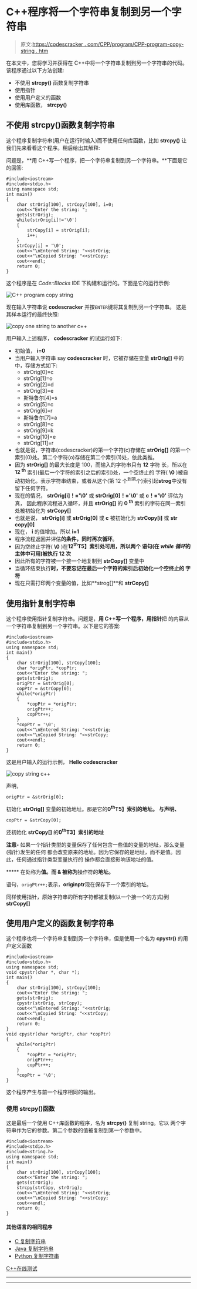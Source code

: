 # C++程序将一个字符串复制到另一个字符串

> 原文:[https://codescracker . com/CPP/program/CPP-program-copy-string . htm](https://codescracker.com/cpp/program/cpp-program-copy-string.htm)

在本文中，您将学习并获得在 C++中将一个字符串复制到另一个字符串的代码。该程序通过以下方法创建:

*   不使用 **strcpy()** 函数复制字符串
*   使用指针
*   使用用户定义的函数
*   使用库函数， **strcpy()**

## 不使用 strcpy()函数复制字符串

这个程序复制字符串(用户在运行时输入)而不使用任何库函数，比如 **strcpy()** 让我们先来看看这个程序。稍后给出其解释:

问题是，**用 C++写一个程序，把一个字符串复制到另一个字符串。**下面是它的回答:

```
#include<iostream>
#include<stdio.h>
using namespace std;
int main()
{
    char strOrig[100], strCopy[100], i=0;
    cout<<"Enter the string: ";
    gets(strOrig);
    while(strOrig[i]!='\0')
    {
        strCopy[i] = strOrig[i];
        i++;
    }
    strCopy[i] = '\0';
    cout<<"\nEntered String: "<<strOrig;
    cout<<"\nCopied String: "<<strCopy;
    cout<<endl;
    return 0;
}
```

这个程序是在 *Code::Blocks* IDE 下构建和运行的。下面是它的运行示例:

![C++ program copy string](../Images/6061cf1983b948205d22c8f531817bec.png)

现在输入字符串说 **codescracker** 并按`ENTER`键将其复制到另一个字符串。 这是其样本运行的最终快照:

![copy one string to another c++](../Images/b58e922c69760366e8427f24cdd2b5fc.png)

用户输入上述程序， **codescracker** 的试运行如下:

*   初始值， **i=0**
*   当用户输入字符串 say **codescracker** 时，它被存储在变量 **strOrig[]** 中的 中，存储方式如下:
    *   strOrig[0]=c
    *   strOrig[1]=o
    *   strOrig[2]=d
    *   strOrig[3]=e
    *   斯特鲁尔[4]=s
    *   strOrig[5]=c
    *   strOrig[6]=r
    *   斯特鲁尔[7]=a
    *   strOrig[8]=c
    *   strOrig[9]=k
    *   strOrig[10]=e
    *   strOrig[11]=r
*   也就是说，字符串(codescracker)的第一个字符(c)存储在 **strOrig[]** 的第一个索引(0)处。第二个字符(o)存储在第二个索引(1)处，依此类推。
*   因为 **strOrig[]** 的最大长度是 100，而输入的字符串只有 **12** 字符 长，所以在 **12 <sup>th</sup>** 索引(最后一个字符的索引之后的索引)处，一个空终止的 字符( **\0** )被自动初始化。表示字符串结束，或者从这个(第 12 个<sup>到第</sup>个)索引起**strog**中没有留下任何字符。
*   现在的情况， **strOrig[i]！='\0'** 或 **strOrig[0]！='\0'** 或 **c！='\0'** 评估为真， 因此程序流程进入循环，并且 **strOrig[]** 的 **0 <sup>th</sup>** 索引的字符在同一索引处被初始化为 **strCopy[]**
*   也就是说， **strOrig[i]** 或 **strOrig[0]** 或 **c** 被初始化为 **strCopy[i]** 或 **str copy[0]**
*   现在， **i** 的值增加。所以 **i=1**
*   程序流程返回并评估**的条件，同时再次循环**。
*   因为空终止字符( **\0** )在**12<sup>th</sup>T5】索引处可用，所以两个 语句(在 *while 循环*的主体中可用)被执行 12 次**
*   因此所有的字符被一个接一个地复制到 **strCopy[]** 变量中
*   当循环结束执行**时，不要忘记在最后一个字符的索引后初始化一个空终止的 字符**
*   现在只需打印两个变量的值，比如**strog[]**和 **strCopy[]**

## 使用指针复制字符串

这个程序使用指针复制字符串。问题是，**用 C++写一个程序，用指针**把 的内容从一个字符串复制到另一个字符串。以下是它的答案:

```
#include<iostream>
#include<stdio.h>
using namespace std;
int main()
{
    char strOrig[100], strCopy[100];
    char *origPtr, *copPtr;
    cout<<"Enter the string: ";
    gets(strOrig);
    origPtr = &strOrig[0];
    copPtr = &strCopy[0];
    while(*origPtr)
    {
        *copPtr = *origPtr;
        origPtr++;
        copPtr++;
    }
    *copPtr = '\0';
    cout<<"\nEntered String: "<<strOrig;
    cout<<"\nCopied String: "<<strCopy;
    cout<<endl;
    return 0;
}
```

这是用户输入的运行示例， **Hello codescracker**

![copy string c++](../Images/aaed899ee0460dc7126e2cda0fdee374.png)

声明，

```
origPtr = &strOrig[0];
```

初始化 **strOrig[]** 变量的初始地址。那是它的**0<sup>th</sup>T5】索引的地址。 与声明、**

```
copPtr = &strCopy[0];
```

还初始化 **strCopy[]** 的**0<sup>th</sup>T3】索引的地址**

**注意-** 如果一个指针类型的变量保存了任何包含一些值的变量的地址，那么变量(指针)发生的任何 都会改变原来的地址。因为它保存的是地址，而不是值。因此，任何通过指针类型变量执行的 操作都会直接影响该地址的值。

***** 在处称为**值。而 **&** 被称为**操作符的**地址。**

语句，`origPtr++;`表示，**originptr**现在保存下一个索引的地址。

同样使用指针，原始字符串的所有字符都被复制(以一个接一个的方式)到 **strCopy[]**

## 使用用户定义的函数复制字符串

这个程序也将一个字符串复制到另一个字符串，但是使用一个名为 **cpystr()** 的用户定义函数

```
#include<iostream>
#include<stdio.h>
using namespace std;
void cpystr(char *, char *);
int main()
{
    char strOrig[100], strCopy[100];
    cout<<"Enter the string: ";
    gets(strOrig);
    cpystr(strOrig, strCopy);
    cout<<"\nEntered String: "<<strOrig;
    cout<<"\nCopied String: "<<strCopy;
    cout<<endl;
    return 0;
}
void cpystr(char *origPtr, char *copPtr)
{
    while(*origPtr)
    {
        *copPtr = *origPtr;
        origPtr++;
        copPtr++;
    }
    *copPtr = '\0';
}
```

这个程序产生与前一个程序相同的输出。

### 使用 strcpy()函数

这是最后一个使用 C++库函数的程序，名为 **strcpy()** 复制 string。它以 两个字符串作为它的参数。第二个参数的值被复制到第一个参数中。

```
#include<iostream>
#include<stdio.h>
#include<string.h>
using namespace std;
int main()
{
    char strOrig[100], strCopy[100];
    cout<<"Enter the string: ";
    gets(strOrig);
    strcpy(strCopy, strOrig);
    cout<<"\nEntered String: "<<strOrig;
    cout<<"\nCopied String: "<<strCopy;
    cout<<endl;
    return 0;
}
```

#### 其他语言的相同程序

*   [C 复制字符串](/c/program/c-program-copy-string.htm)
*   [Java 复制字符串](/java/program/java-program-copy-string.htm)
*   [Python 复制字符串](/python/program/python-program-copy-string.htm)

[C++在线测试](/exam/showtest.php?subid=3)

* * *

* * *